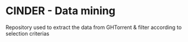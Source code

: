 # CINDER - Data mining 

Repository used to extract the data from GHTorrent & filter according to selection criterias
